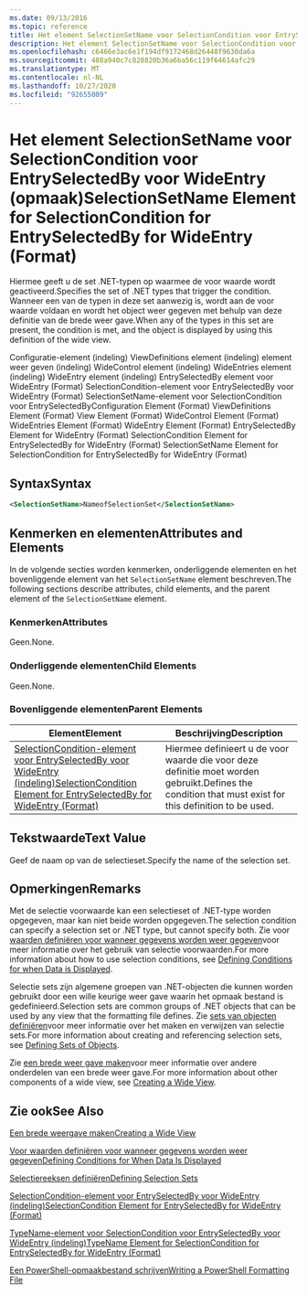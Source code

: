 ```yaml
---
ms.date: 09/13/2016
ms.topic: reference
title: Het element SelectionSetName voor SelectionCondition voor EntrySelectedBy voor WideEntry (opmaak)
description: Het element SelectionSetName voor SelectionCondition voor EntrySelectedBy voor WideEntry (opmaak)
ms.openlocfilehash: c6466e3ac6e1f194df9172468d26448f9630da6a
ms.sourcegitcommit: 488a940c7c828820b36a6ba56c119f64614afc29
ms.translationtype: MT
ms.contentlocale: nl-NL
ms.lasthandoff: 10/27/2020
ms.locfileid: "92655009"
---
```

# <a name="selectionsetname-element-for-selectioncondition-for-entryselectedby-for-wideentry-format"></a><span data-ttu-id="727bc-103">Het element SelectionSetName voor SelectionCondition voor EntrySelectedBy voor WideEntry (opmaak)</span><span class="sxs-lookup"><span data-stu-id="727bc-103">SelectionSetName Element for SelectionCondition for EntrySelectedBy for WideEntry (Format)</span></span>

<span data-ttu-id="727bc-104">Hiermee geeft u de set .NET-typen op waarmee de voor waarde wordt geactiveerd.</span><span class="sxs-lookup"><span data-stu-id="727bc-104">Specifies the set of .NET types that trigger the condition.</span></span> <span data-ttu-id="727bc-105">Wanneer een van de typen in deze set aanwezig is, wordt aan de voor waarde voldaan en wordt het object weer gegeven met behulp van deze definitie van de brede weer gave.</span><span class="sxs-lookup"><span data-stu-id="727bc-105">When any of the types in this set are present, the condition is met, and the object is displayed by using this definition of the wide view.</span></span>

<span data-ttu-id="727bc-106">Configuratie-element (indeling) ViewDefinitions element (indeling) element weer geven (indeling) WideControl element (indeling) WideEntries element (indeling) WideEntry element (indeling) EntrySelectedBy element voor WideEntry (Format) SelectionCondition-element voor EntrySelectedBy voor WideEntry (Format) SelectionSetName-element voor SelectionCondition voor EntrySelectedBy</span><span class="sxs-lookup"><span data-stu-id="727bc-106">Configuration Element (Format) ViewDefinitions Element (Format) View Element (Format) WideControl Element (Format) WideEntries Element (Format) WideEntry Element (Format) EntrySelectedBy Element for WideEntry (Format) SelectionCondition Element for EntrySelectedBy for WideEntry (Format) SelectionSetName Element for SelectionCondition for EntrySelectedBy for WideEntry (Format)</span></span>

## <a name="syntax"></a><span data-ttu-id="727bc-107">Syntax</span><span class="sxs-lookup"><span data-stu-id="727bc-107">Syntax</span></span>

```xml
<SelectionSetName>NameofSelectionSet</SelectionSetName>
```

## <a name="attributes-and-elements"></a><span data-ttu-id="727bc-108">Kenmerken en elementen</span><span class="sxs-lookup"><span data-stu-id="727bc-108">Attributes and Elements</span></span>

<span data-ttu-id="727bc-109">In de volgende secties worden kenmerken, onderliggende elementen en het bovenliggende element van het `SelectionSetName` element beschreven.</span><span class="sxs-lookup"><span data-stu-id="727bc-109">The following sections describe attributes, child elements, and the parent element of the `SelectionSetName` element.</span></span>

### <a name="attributes"></a><span data-ttu-id="727bc-110">Kenmerken</span><span class="sxs-lookup"><span data-stu-id="727bc-110">Attributes</span></span>

<span data-ttu-id="727bc-111">Geen.</span><span class="sxs-lookup"><span data-stu-id="727bc-111">None.</span></span>

### <a name="child-elements"></a><span data-ttu-id="727bc-112">Onderliggende elementen</span><span class="sxs-lookup"><span data-stu-id="727bc-112">Child Elements</span></span>

<span data-ttu-id="727bc-113">Geen.</span><span class="sxs-lookup"><span data-stu-id="727bc-113">None.</span></span>

### <a name="parent-elements"></a><span data-ttu-id="727bc-114">Bovenliggende elementen</span><span class="sxs-lookup"><span data-stu-id="727bc-114">Parent Elements</span></span>

|<span data-ttu-id="727bc-115">Element</span><span class="sxs-lookup"><span data-stu-id="727bc-115">Element</span></span>|<span data-ttu-id="727bc-116">Beschrijving</span><span class="sxs-lookup"><span data-stu-id="727bc-116">Description</span></span>|
|-------------|-----------------|
|[<span data-ttu-id="727bc-117">SelectionCondition-element voor EntrySelectedBy voor WideEntry (indeling)</span><span class="sxs-lookup"><span data-stu-id="727bc-117">SelectionCondition Element for EntrySelectedBy for WideEntry (Format)</span></span>](./selectioncondition-element-for-entryselectedby-for-widecontrol-format.md)|<span data-ttu-id="727bc-118">Hiermee definieert u de voor waarde die voor deze definitie moet worden gebruikt.</span><span class="sxs-lookup"><span data-stu-id="727bc-118">Defines the condition that must exist for this definition to be used.</span></span>|

## <a name="text-value"></a><span data-ttu-id="727bc-119">Tekstwaarde</span><span class="sxs-lookup"><span data-stu-id="727bc-119">Text Value</span></span>

<span data-ttu-id="727bc-120">Geef de naam op van de selectieset.</span><span class="sxs-lookup"><span data-stu-id="727bc-120">Specify the name of the selection set.</span></span>

## <a name="remarks"></a><span data-ttu-id="727bc-121">Opmerkingen</span><span class="sxs-lookup"><span data-stu-id="727bc-121">Remarks</span></span>

<span data-ttu-id="727bc-122">Met de selectie voorwaarde kan een selectieset of .NET-type worden opgegeven, maar kan niet beide worden opgegeven.</span><span class="sxs-lookup"><span data-stu-id="727bc-122">The selection condition can specify a selection set or .NET type, but cannot specify both.</span></span> <span data-ttu-id="727bc-123">Zie voor [waarden definiëren voor wanneer gegevens worden weer gegeven](./defining-conditions-for-displaying-data.md)voor meer informatie over het gebruik van selectie voorwaarden.</span><span class="sxs-lookup"><span data-stu-id="727bc-123">For more information about how to use selection conditions, see [Defining Conditions for when Data is Displayed](./defining-conditions-for-displaying-data.md).</span></span>

<span data-ttu-id="727bc-124">Selectie sets zijn algemene groepen van .NET-objecten die kunnen worden gebruikt door een wille keurige weer gave waarin het opmaak bestand is gedefinieerd.</span><span class="sxs-lookup"><span data-stu-id="727bc-124">Selection sets are common groups of .NET objects that can be used by any view that the formatting file defines.</span></span> <span data-ttu-id="727bc-125">Zie [sets van objecten definiëren](./defining-selection-sets.md)voor meer informatie over het maken en verwijzen van selectie sets.</span><span class="sxs-lookup"><span data-stu-id="727bc-125">For more information about creating and referencing selection sets, see [Defining Sets of Objects](./defining-selection-sets.md).</span></span>

<span data-ttu-id="727bc-126">Zie [een brede weer gave maken](./creating-a-wide-view.md)voor meer informatie over andere onderdelen van een brede weer gave.</span><span class="sxs-lookup"><span data-stu-id="727bc-126">For more information about other components of a wide view, see [Creating a Wide View](./creating-a-wide-view.md).</span></span>

## <a name="see-also"></a><span data-ttu-id="727bc-127">Zie ook</span><span class="sxs-lookup"><span data-stu-id="727bc-127">See Also</span></span>

[<span data-ttu-id="727bc-128">Een brede weergave maken</span><span class="sxs-lookup"><span data-stu-id="727bc-128">Creating a Wide View</span></span>](./creating-a-wide-view.md)

[<span data-ttu-id="727bc-129">Voor waarden definiëren voor wanneer gegevens worden weer gegeven</span><span class="sxs-lookup"><span data-stu-id="727bc-129">Defining Conditions for When Data Is Displayed</span></span>](./defining-conditions-for-displaying-data.md)

[<span data-ttu-id="727bc-130">Selectiereeksen definiëren</span><span class="sxs-lookup"><span data-stu-id="727bc-130">Defining Selection Sets</span></span>](./defining-selection-sets.md)

[<span data-ttu-id="727bc-131">SelectionCondition-element voor EntrySelectedBy voor WideEntry (indeling)</span><span class="sxs-lookup"><span data-stu-id="727bc-131">SelectionCondition Element for EntrySelectedBy for WideEntry (Format)</span></span>](./selectioncondition-element-for-entryselectedby-for-widecontrol-format.md)

[<span data-ttu-id="727bc-132">TypeName-element voor SelectionCondition voor EntrySelectedBy voor WideEntry (indeling)</span><span class="sxs-lookup"><span data-stu-id="727bc-132">TypeName Element for SelectionCondition for EntrySelectedBy for WideEntry (Format)</span></span>](./typename-element-for-selectioncondition-for-entryselectedby-for-widecontrol-format.md)

[<span data-ttu-id="727bc-133">Een PowerShell-opmaakbestand schrijven</span><span class="sxs-lookup"><span data-stu-id="727bc-133">Writing a PowerShell Formatting File</span></span>](./writing-a-powershell-formatting-file.md)
